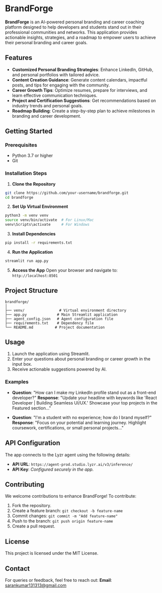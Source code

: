 # BrandForge

**BrandForge** is an AI-powered personal branding and career coaching platform designed to help developers and students stand out in their professional communities and networks. This application provides actionable insights, strategies, and a roadmap to empower users to achieve their personal branding and career goals.

## Features

- **Customized Personal Branding Strategies**: Enhance LinkedIn, GitHub, and personal portfolios with tailored advice.
- **Content Creation Guidance**: Generate content calendars, impactful posts, and tips for engaging with the community.
- **Career Growth Tips**: Optimize resumes, prepare for interviews, and learn effective communication techniques.
- **Project and Certification Suggestions**: Get recommendations based on industry trends and personal goals.
- **Roadmap Building**: Create a step-by-step plan to achieve milestones in branding and career development.

## Getting Started

### Prerequisites
- Python 3.7 or higher
- Git

### Installation Steps

1. **Clone the Repository**
```bash
git clone https://github.com/your-username/brandforge.git
cd brandforge
```

2. **Set Up Virtual Environment**
```bash
python3 -m venv venv
source venv/bin/activate  # For Linux/Mac
venv\Scripts\activate     # For Windows
```

3. **Install Dependencies**
```bash
pip install -r requirements.txt
```

4. **Run the Application**
```bash
streamlit run app.py
```

5. **Access the App**
Open your browser and navigate to: `http://localhost:8501`

## Project Structure
```
brandforge/
│
├── venv/                # Virtual environment directory
├── app.py              # Main Streamlit application
├── agent_config.json   # Agent configuration file
├── requirements.txt    # Dependency file
└── README.md          # Project documentation
```

## Usage

1. Launch the application using Streamlit.
2. Enter your questions about personal branding or career growth in the input box.
3. Receive actionable suggestions powered by AI.

### Examples

- **Question**: "How can I make my LinkedIn profile stand out as a front-end developer?"
  **Response**: "Update your headline with keywords like 'React Developer | Building Seamless UI/UX.' Showcase your top projects in the Featured section..."

- **Question**: "I'm a student with no experience; how do I brand myself?"
  **Response**: "Focus on your potential and learning journey. Highlight coursework, certifications, or small personal projects..."

## API Configuration

The app connects to the Lyzr agent using the following details:
- **API URL**: `https://agent-prod.studio.lyzr.ai/v3/inference/`
- **API Key**: *Configured securely in the app.*

## Contributing

We welcome contributions to enhance BrandForge! To contribute:

1. Fork the repository.
2. Create a feature branch: `git checkout -b feature-name`
3. Commit changes: `git commit -m "Add feature-name"`
4. Push to the branch: `git push origin feature-name`
5. Create a pull request.

## License

This project is licensed under the MIT License.

## Contact

For queries or feedback, feel free to reach out:
**Email**: sarankumar131313@gmail.com
